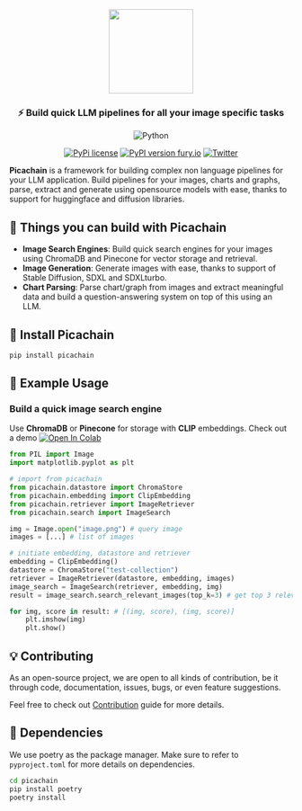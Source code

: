 <div align="center">
<img src="https://github.com/d1pankarmedhi/picachain/assets/136924835/3a299c21-6590-4ee1-a3c1-73a92653f21e" height=150></img>
<h3>⚡️ Build quick LLM pipelines for all your image specific tasks</h3>

![Python](https://img.shields.io/badge/python-3670A0?style=for-the-badge&logo=python&logoColor=ffdd54)

[![PyPi license](https://badgen.net/pypi/license/pip/)]() [![PyPI version fury.io](https://badge.fury.io/py/picachain.svg)](https://pypi.python.org/pypi/picachain/)
[![Twitter](https://img.shields.io/twitter/url/https/twitter.com/picachain.svg?style=social&label=Follow%20%40Picachain)](https://twitter.com/picachain)



</div>


**Picachain** is a framework for building complex non language pipelines for your LLM application. Build pipelines for your images, charts and graphs, parse, extract and generate using opensource models with ease, thanks to support for huggingface and diffusion libraries.

## 🌉 Things you can build with Picachain
- **Image Search Engines**: Build quick search engines for your images using ChromaDB and Pinecone for vector storage and retrieval. 
- **Image Generation**: Generate images with ease, thanks to support of Stable Diffusion, SDXL and SDXLturbo.
- **Chart Parsing**: Parse chart/graph from images and extract meaningful data and build a question-answering system on top of this using an LLM.

## 📌 Install Picachain

```bash
pip install picachain
```

## 🥇 Example Usage

### Build a quick image search engine

Use **ChromaDB** or **Pinecone** for storage with **CLIP** embeddings.
Check out a demo [![Open In Colab](https://colab.research.google.com/assets/colab-badge.svg)](https://colab.research.google.com/drive/1FbruIGMBrD7VW5jCHStHzGlsEuigbS0q?usp=sharing)


```python
from PIL import Image
import matplotlib.pyplot as plt

# import from picachain
from picachain.datastore import ChromaStore
from picachain.embedding import ClipEmbedding
from picachain.retriever import ImageRetriever
from picachain.search import ImageSearch
```

```python
img = Image.open("image.png") # query image
images = [...] # list of images
```

```python
# initiate embedding, datastore and retriever
embedding = ClipEmbedding()
datastore = ChromaStore("test-collection")
retriever = ImageRetriever(datastore, embedding, images)
image_search = ImageSearch(retriever, embedding, img)
result = image_search.search_relevant_images(top_k=3) # get top 3 relevant images

for img, score in result: # [(img, score), (img, score)]
    plt.imshow(img)
    plt.show()

```

## 💡 Contributing
As an open-source project, we are open to all kinds of contribution, be it through code, documentation, issues, bugs, or even feature suggestions. 

Feel free to check out [Contribution](/CONTRIBUTION.md) guide for more details.

## 🔧 Dependencies
We use poetry as the package manager. Make sure to refer to `pyproject.toml` for more details on dependencies. 

```bash
cd picachain
pip install poetry
poetry install 
```

